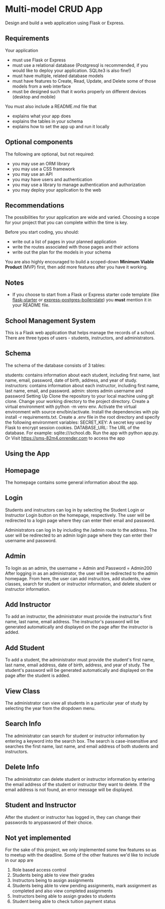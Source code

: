 # Multi-model CRUD App

Design and build a web application using Flask or Express.

## Requirements

Your application

- must use Flask or Express
- must use a relational database (Postgresql is recommended, if you would like to deploy your application. SQLite3 is also fine!)
- must have multiple, related database models
- must have features to Create, Read, Update, and Delete some of those models from a web interface
- must be designed such that it works properly on different devices (desktop and mobile)

You must also include a README.md file that
- explains what your app does
- explains the tables in your schema
- explains how to set the app up and run it locally

## Optional components

The following are optional, but not required:

- you may use an ORM library
- you may use a CSS framework
- you may use an API
- you may have users and authentication
- you may use  a library to manage authentication and authorization
- you may deploy your application to the web

## Recommendations

The possibilities for your application are wide and varied. Choosing a scope for your project that you can complete within the time is key.

Before you start coding, you should:
- write out a list of pages in your planned application
- write the routes associated with those pages and their actions
- write out the plan for the models in your schema

You are also highly encouraged to build a scoped-down **Minimum Viable Product** (MVP) first, then add more features after you have it working.

## Notes

- If you choose to start from a Flask or Express starter code template (like [flask-starter](https://github.com/ksh7/flask-starter) or [express-postgres-boilerplate](https://github.com/mateo-io/express-postgres-boilerplate)) you **must** mention it in your README file.

## School Management System
This is a Flask web application that helps manage the records of a school. There are three types of users - students, instructors, and administrators.

## Schema
The schema of the database consists of 3 tables:

students: contains information about each student, including first name, last name, email, password, date of birth, address, and year of study.
instructors: contains information about each instructor, including first name, last name, email, and password.
admin: stores admin username and password
Setting Up
Clone the repository to your local machine using git clone.
Change your working directory to the project directory.
Create a virtual environment with python -m venv env.
Activate the virtual environment with source env/bin/activate.
Install the dependencies with pip install -r requirements.txt.
Create a .env file in the root directory and specify the following environment variables:
SECRET_KEY: A secret key used by Flask to encrypt session cookies.
DATABASE_URL: The URL of the database. For example: sqlite:///school.db.
Run the app with python app.py.
Or
Visit https://sms-82m4.onrender.com to access the app

## Using the App
## Homepage
The homepage contains some general information about the app.

## Login
Students and instructors can log in by selecting the Student Login or Instructor Login button on the homepage, respectively. The user will be redirected to a login page where they can enter their email and password.

Administrators can log in by including the /admin route to the address. The user will be redirected to an admin login page where they can enter their username and password.

## Admin
To login as an admin, the username = Admin and Password = Admin200
After logging in as an administrator, the user will be redirected to the admin homepage. From here, the user can add instructors, add students, view classes, search for student or instructor information, and delete student or instructor information.

## Add Instructor
To add an instructor, the administrator must provide the instructor's first name, last name, email address. The instructor's password will be generated automatically and displayed on the page after the instructor is added.

## Add Student
To add a student, the administrator must provide the student's first name, last name, email address, date of birth, address, and year of study. The student's password will be generated automatically and displayed on the page after the student is added.

## View Class
The administrator can view all students in a particular year of study by selecting the year from the dropdown menu.

## Search Info
The administrator can search for student or instructor information by entering a keyword into the search box. The search is case-insensitive and searches the first name, last name, and email address of both students and instructors.

## Delete Info
The administrator can delete student or instructor information by entering the email address of the student or instructor they want to delete. If the email address is not found, an error message will be displayed.

## Student and Instructor
After the student or instructor has logged in, they can change their passwords to anypassword of their choice.

## Not yet implemented
For the sake of this project, we only implemented some few features so as to meetup with the deadline. Some of the other features we'd like to include in our app are
1. Role based access control
2. Students being able to view their grades
3. Instructors being to assign assignments
4. Students being able to view pending assignments, mark assignment as completed and also view completed assignments
5. Instructors being able to assign grades to students
6. Student being able to check tuition payment status 

